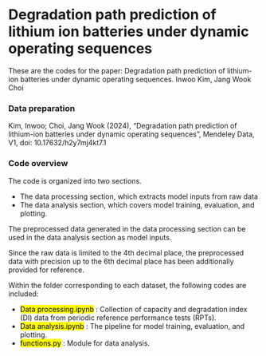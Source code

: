 # Degradation path prediction of lithium ion batteries under dynamic operating sequences

These are the codes for the paper: Degradation path prediction of lithium-ion batteries under dynamic operating sequences. Inwoo Kim, Jang Wook Choi

### Data preparation
Kim, Inwoo; Choi, Jang Wook (2024), “Degradation path prediction of lithium-ion batteries under dynamic operating sequences”, Mendeley Data, V1, doi: 10.17632/h2y7mj4kt7.1

### Code overview
The code is organized into two sections. 
  * The data processing section, which extracts model inputs from raw data
  * The data analysis section, which covers model training, evaluation, and plotting. 

The preprocessed data generated in the data processing section can be used in the data analysis section as model inputs. 

Since the raw data is limited to the 4th decimal place, the preprocessed data with precision up to the 6th decimal place has been additionally provided for reference.

Within the folder corresponding to each dataset, the following codes are included:

* <mark>Data processing.ipynb</mark> : Collection of capacity and degradation index (DI) data from periodic reference performance tests (RPTs).
* <mark>Data analysis.ipynb</mark> : The pipeline for model training, evaluation, and plotting. 
* <mark>functions.py</mark> : Module for data analysis.

